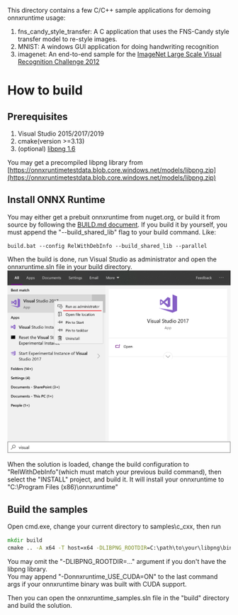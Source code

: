 This directory contains a few C/C++ sample applications for demoing onnxruntime usage:

1. fns_candy_style_transfer: A C application that uses the FNS-Candy style transfer model to re-style images. 
2. MNIST: A windows GUI application for doing handwriting recognition
3. imagenet: An end-to-end sample for the [ImageNet Large Scale Visual Recognition Challenge 2012](http://www.image-net.org/challenges/LSVRC/2012/)

# How to build

## Prerequisites
1. Visual Studio 2015/2017/2019
2. cmake(version >=3.13)
3. (optional) [libpng 1.6](http://www.libpng.org/pub/png/libpng.html)

You may get a precompiled libpng library from [https://onnxruntimetestdata.blob.core.windows.net/models/libpng.zip](https://onnxruntimetestdata.blob.core.windows.net/models/libpng.zip)

## Install ONNX Runtime
You may either get a prebuit onnxruntime from nuget.org, or build it from source by following the [BUILD.md document](../../../BUILD.md). 
If you build it by yourself, you must append the "--build_shared_lib" flag to your build command. Like:

```
build.bat --config RelWithDebInfo --build_shared_lib --parallel
```
When the build is done, run Visual Studio as administrator and open the onnxruntime.sln file in your build directory.
![vs.png](vs.png)

When the solution is loaded, change the build configuration to "RelWithDebInfo"(which must match your previous build command), then select the "INSTALL" project, and build it.  It will install your onnxruntime to  "C:\Program Files (x86)\onnxruntime"

## Build the samples
Open cmd.exe, change your current directory to samples\c_cxx, then run
```bat
mkdir build
cmake .. -A x64 -T host=x64 -DLIBPNG_ROOTDIR=C:\path\to\your\libpng\binary
```
You may omit the "-DLIBPNG_ROOTDIR=..." argument if you don't have the libpng library.     
You may append "-Donnxruntime_USE_CUDA=ON" to the last command args if your onnxruntime binary was built with CUDA support.

Then you can open the onnxruntime_samples.sln file in the "build" directory and build the solution.


